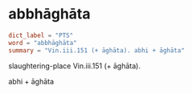 # abbhāghāta

``` toml
dict_label = "PTS"
word = "abbhāghāta"
summary = "Vin.iii.151 (+ āghāta). abhi + āghāta"
```

slaughtering\-place Vin.iii.151 (\+ āghāta).

abhi \+ āghāta

